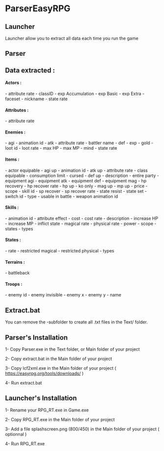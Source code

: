 # ParserEasyRPG

<h2 align="left">Launcher</h2>

Launcher allow you to extract all data each time you run the game

<h2 align="left">Parser</h2>


<h2 align="left">Data extracted : </h2>

<h4 align="left">Actors : </h4>
- attribute rate
- classID
- exp Accumulation
- exp Basic
- exp Extra
- faceset
- nickname
- state rate

<h4 align="left">Attributes : </h4>
- attribute rate

<h4 align="left">Enemies : </h4>
- agi
- animation id
- atk
- attribute rate
- battler name
- def
- exp
- gold
- loot id
- loot rate
- max HP
- max MP
- mind
- state rate

<h4 align="left">Items : </h4>
- actor equipable
- agi up
- animation id
- atk up
- attribute rate
- class equipable
- consumption limit
- cursed
- def up
- description
- entire party
- equipment agi
- equipment atk
- equipment def
- equipment mag
- hp recovery
- hp recover rate
- hp up
- ko only
- mag up
- mp up
- price
- scope
- skill id
- sp recover
- sp recover rate
- state resist
- state set
- switch id
- type
- usable in battle
- weapon animation id

<h4 align="left">Skills : </h4>
- animation id
- attribute effect
- cost
- cost rate
- description
- increase HP
- increase MP
- inflict state
- magical rate
- physical rate
- power
- scope
- states
- types

<h4 align="left">States : </h4>
- rate
- restricted magical
- restricted physical
- types

<h4 align="left">Terrains : </h4>
- battleback

<h4 align="left">Troops : </h4>
- enemy id
- enemy invisible
- enemy x
- enemy y
- name

<h2 align="left">Extract.bat</h2>

You can remove the -subfolder to create all .txt files in the Text/ folder.


<h2 align="left">Parser's Installation</h2>

1- Copy Parser.exe in the Text folder, or Main folder of your project

2- Copy extract.bat in the Main folder of your project

3- Copy lcf2xml.exe in the Main folder of your project ( https://easyrpg.org/tools/downloads/ )

4- Run extract.bat 

<h2 align="left">Launcher's Installation</h2>

1- Rename your RPG_RT.exe in Game.exe

2- Copy RPG_RT.exe in the Main folder of your project

3- Add a file splashscreen.png (800/450) in the Main folder of your project ( optionnal )

4- Run RPG_RT.exe 
